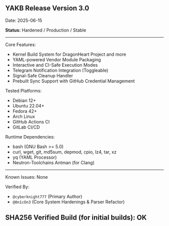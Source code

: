 ## YAKB Release Version 3.0

Date: 2025-06-15

**Status:** Hardened / Production / Stable

---

Core Features:
- Kernel Build System for DragonHeart Project and more
- YAML-powered Vendor Module Packaging
- Interactive and CI-Safe Execution Modes
- Telegram Notification Integration (Toggleable)
- Signal-Safe Cleanup Handler
- Prebuilt Sync Support with GitHub Credential Management

Tested Platforms:
- Debian 12+
- Ubuntu 22.04+
- Fedora 42+
- Arch Linux
- GitHub Actions CI
- GitLab CI/CD

Runtime Dependencies:
- bash (GNU Bash >= 5.0)
- curl, wget, git, md5sum, depmod, cpio, lz4, tar, xz
- yq (YAML Processor)
- Neutron-Toolchains Antman (for Clang)

---

Known Issues: None

Verified By:
- `@cyberknight777` (Primary Author)
- `@0n1cOn3` (Core System Hardenings & Parser Refactor)

SHA256 Verified Build (for initial builds): OK
---
